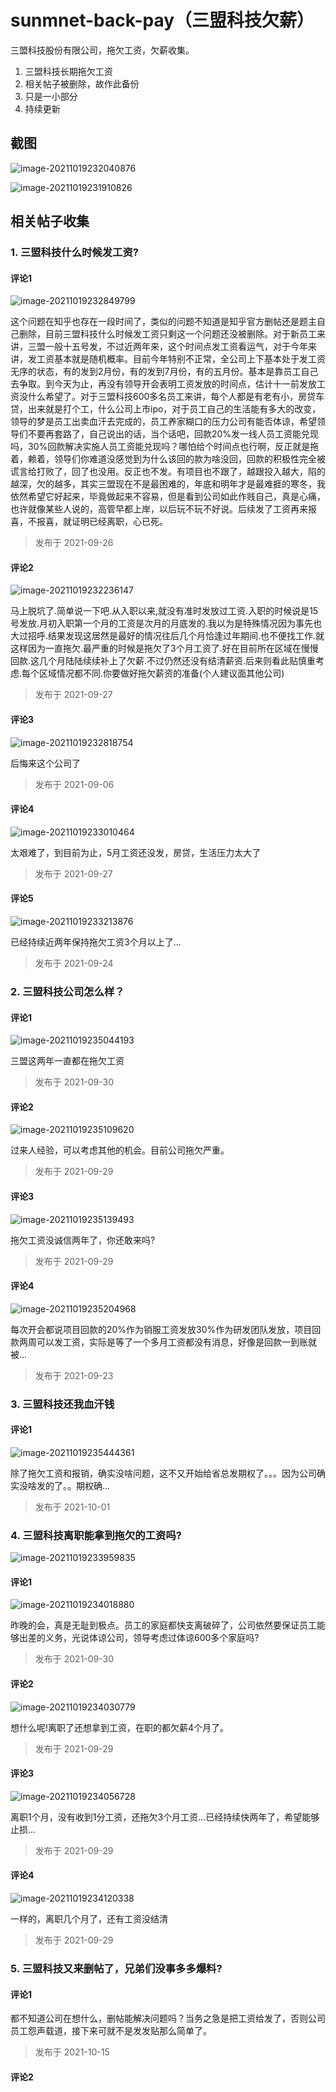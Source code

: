 # sunmnet-back-pay（三盟科技欠薪）
三盟科技股份有限公司，拖欠工资，欠薪收集。

1. 三盟科技长期拖欠工资
2. 相关帖子被删除，故作此备份
3. 只是一小部分
4. 持续更新



## 截图

![image-20211019232040876](.img/image-20211019232040876.png)

![image-20211019231910826](.img/image-20211019231910826.png)





## 相关帖子收集



### 1. 三盟科技什么时候发工资?

#### 评论1	

![image-20211019232849799](.img/image-20211019232849799.png)

这个问题在知乎也存在一段时间了，类似的问题不知道是知乎官方删帖还是题主自己删除，目前三盟科技什么时候发工资只剩这一个问题还没被删除。对于新员工来讲，三盟一般十五号发，不过近两年来，这个时间点发工资看运气，对于今年来讲，发工资基本就是随机概率。目前今年特别不正常，全公司上下基本处于发工资无序的状态，有的发到2月份，有的发到7月份，有的五月份。基本是靠员工自己去争取。到今天为止，再没有领导开会表明工资发放的时间点，估计十一前发放工资没什么希望了。对于三盟科技600多名员工来讲，每个人都是有老有小，房贷车贷，出来就是打个工，什么公司上市ipo，对于员工自己的生活能有多大的改变，领导的梦是员工出卖血汗去完成的，员工养家糊口的压力公司有能否体谅，希望领导们不要再套路了，自己说出的话，当个话吧，回款20%发一线人员工资能兑现吗，30%回款解决实施人员工资能兑现吗？哪怕给个时间点也行啊，反正就是拖着，赖着，领导们你难道没感觉到为什么该回的款为啥没回，回款的积极性完全被谎言给打败了，回了也没用。反正也不发。有项目也不跟了，越跟投入越大，陷的越深，欠的越多，其实三盟现在不是最困难的，年底和明年才是最难捱的寒冬，我依然希望它好起来，毕竟做起来不容易，但是看到公司如此作贱自己，真是心痛，也许就像某些人说的，高管早都上岸，以后玩不玩不好说。后续发了工资再来报喜，不报喜，就证明已经离职，心已死。

> 发布于 2021-09-26



#### 评论2	

![image-20211019232236147](.img/image-20211019232236147.png)

马上脱坑了.简单说一下吧.从入职以来,就没有准时发放过工资.入职的时候说是15号发放.月初入职第一个月的工资是次月的月底发的.我以为是特殊情况因为事先也大过招呼.结果发现这居然是最好的情况往后几个月恰逢过年期间.也不便找工作.就这样因为一直拖欠.最严重的时候是拖欠了3个月工资了.好在目前所在区域在慢慢回款.这几个月陆陆续续补上了欠薪.不过仍然还没有结清薪资.后来则看此贴慎重考虑.每个区域情况都不同.你要做好拖欠薪资的准备(个人建议面其他公司)

> 发布于 2021-09-27



#### 评论3

![image-20211019232818754](.img/image-20211019232818754.png)

后悔来这个公司了

> 发布于 2021-09-06



#### 评论4

![image-20211019233010464](.img/image-20211019233010464.png)

太艰难了，到目前为止，5月工资还没发，房贷，生活压力太大了

> 发布于 2021-09-27



#### 评论5

![image-20211019233213876](.img/image-20211019233213876.png)

已经持续近两年保持拖欠工资3个月以上了...

> 发布于 2021-09-24



### 2.  三盟科技公司怎么样？

#### 评论1

![image-20211019235044193](.img/image-20211019235044193.png)

三盟这两年一直都在拖欠工资

> 发布于 2021-09-30

#### 评论2

![image-20211019235109620](.img/image-20211019235109620.png)

过来人经验，可以考虑其他的机会。目前公司拖欠严重。

> 发布于 2021-09-29



#### 评论3

![image-20211019235139493](.img/image-20211019235139493.png)

拖欠工资没诚信两年了，你还敢来吗?

> 发布于 2021-09-29



#### 评论4

![image-20211019235204968](.img/image-20211019235204968.png)

每次开会都说项目回款的20%作为销服工资发放30%作为研发团队发放，项目回款两周可以发工资，实际是等了一个多月工资都没有消息，好像是回款一到账就被...

> 发布于 2021-09-23





### 3. 三盟科技还我血汗钱

#### 评论1

![image-20211019235444361](.img/image-20211019235444361.png)

除了拖欠工资和报销，确实没啥问题，这不又开始给省总发期权了。。。因为公司确实没啥发的了。。期权确...

> 发布于 2021-10-01



### 4. 三盟科技离职能拿到拖欠的工资吗?

![image-20211019233959835](.img/image-20211019233959835.png)



#### 评论1	

![image-20211019234018880](.img/image-20211019234018880.png)

昨晚的会，真是无耻到极点。员工的家庭都快支离破碎了，公司依然要保证员工能够出差的义务，光说体谅公司，领导考虑过体谅600多个家庭吗?

> 发布于 2021-09-30



#### 评论2

![image-20211019234030779](.img/image-20211019234030779.png)

想什么呢!离职了还想拿到工资，在职的都欠薪4个月了。

> 发布于 2021-09-29



#### 评论3

![image-20211019234056728](.img/image-20211019234056728.png)

离职1个月，没有收到1分工资，还拖欠3个月工资...已经持续快两年了，希望能够止损...

> 发布于 2021-09-29



#### 评论4

![image-20211019234120338](.img/image-20211019234120338.png)

一样的，离职几个月了，还有工资没结清

> 发布于 2021-09-29



### 5. 三盟科技又来删帖了，兄弟们没事多多爆料?



#### 评论1

都不知道公司在想什么，删帖能解决问题吗？当务之急是把工资给发了，否则公司员工怨声载道，接下来可就不是发发贴那么简单了。

> 发布于 2021-10-15

#### 评论2

​	

